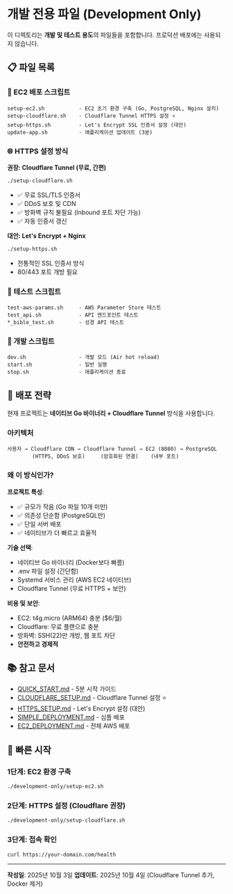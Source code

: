 # 개발 전용 파일 (Development Only)

이 디렉토리는 **개발 및 테스트 용도**의 파일들을 포함합니다.
프로덕션 배포에는 사용되지 않습니다.

## 📋 파일 목록

### 🚀 EC2 배포 스크립트
```
setup-ec2.sh           - EC2 초기 환경 구축 (Go, PostgreSQL, Nginx 설치)
setup-cloudflare.sh    - Cloudflare Tunnel HTTPS 설정 ⭐
setup-https.sh         - Let's Encrypt SSL 인증서 설정 (대안)
update-app.sh          - 애플리케이션 업데이트 (3분)
```

### 🌐 HTTPS 설정 방식
**권장: Cloudflare Tunnel (무료, 간편)**
```bash
./setup-cloudflare.sh
```
- ✅ 무료 SSL/TLS 인증서
- ✅ DDoS 보호 및 CDN
- ✅ 방화벽 규칙 불필요 (Inbound 포트 차단 가능)
- ✅ 자동 인증서 갱신

**대안: Let's Encrypt + Nginx**
```bash
./setup-https.sh
```
- 전통적인 SSL 인증서 방식
- 80/443 포트 개방 필요

### 🧪 테스트 스크립트
```
test-aws-params.sh     - AWS Parameter Store 테스트
test_api.sh            - API 엔드포인트 테스트
*_bible_test.sh        - 성경 API 테스트
```

### 🔧 개발 스크립트
```
dev.sh                 - 개발 모드 (Air hot reload)
start.sh               - 일반 실행
stop.sh                - 애플리케이션 종료
```

## 🎯 배포 전략

현재 프로젝트는 **네이티브 Go 바이너리 + Cloudflare Tunnel** 방식을 사용합니다.

### 아키텍처
```
사용자 → Cloudflare CDN → Cloudflare Tunnel → EC2 (8080) → PostgreSQL
        (HTTPS, DDoS 보호)     (암호화된 연결)    (내부 포트)
```

### 왜 이 방식인가?

**프로젝트 특성**:
- ✅ 규모가 작음 (Go 파일 10개 미만)
- ✅ 의존성 단순함 (PostgreSQL만)
- ✅ 단일 서버 배포
- ✅ 네이티브가 더 빠르고 효율적

**기술 선택**:
- 네이티브 Go 바이너리 (Docker보다 빠름)
- .env 파일 설정 (간단함)
- Systemd 서비스 관리 (AWS EC2 네이티브)
- Cloudflare Tunnel (무료 HTTPS + 보안)

**비용 및 보안**:
- EC2: t4g.micro (ARM64) 충분 ($6/월)
- Cloudflare: 무료 플랜으로 충분
- 방화벽: SSH(22)만 개방, 웹 포트 차단
- **안전하고 경제적**

## 📚 참고 문서

- [QUICK_START.md](../docs/QUICK_START.md) - 5분 시작 가이드
- [CLOUDFLARE_SETUP.md](../docs/CLOUDFLARE_SETUP.md) - Cloudflare Tunnel 설정 ⭐
- [HTTPS_SETUP.md](../docs/HTTPS_SETUP.md) - Let's Encrypt 설정 (대안)
- [SIMPLE_DEPLOYMENT.md](../docs/SIMPLE_DEPLOYMENT.md) - 심플 배포
- [EC2_DEPLOYMENT.md](../docs/EC2_DEPLOYMENT.md) - 전체 AWS 배포

## 🚀 빠른 시작

### 1단계: EC2 환경 구축
```bash
./development-only/setup-ec2.sh
```

### 2단계: HTTPS 설정 (Cloudflare 권장)
```bash
./development-only/setup-cloudflare.sh
```

### 3단계: 접속 확인
```bash
curl https://your-domain.com/health
```

---

**작성일**: 2025년 10월 3일
**업데이트**: 2025년 10월 4일 (Cloudflare Tunnel 추가, Docker 제거)
